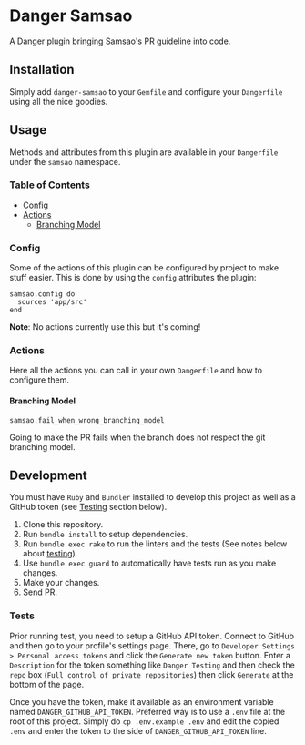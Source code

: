 # Danger Samsao

A Danger plugin bringing Samsao's PR guideline into code.

## Installation

Simply add `danger-samsao` to your `Gemfile` and configure your `Dangerfile`
using all the nice goodies.

## Usage

Methods and attributes from this plugin are available in
your `Dangerfile` under the `samsao` namespace.

### Table of Contents

 * [Config](#config)
 * [Actions](#actions)
   * [Branching Model](#branching-model)

### Config

Some of the actions of this plugin can be configured by project to make stuff
easier. This is done by using the `config` attributes the plugin:

```
samsao.config do
  sources 'app/src'
end
```
**Note**: No actions currently use this but it's coming!

### Actions

Here all the actions you can call in your own `Dangerfile` and how to
configure them.

#### Branching Model

```
samsao.fail_when_wrong_branching_model
```

Going to make the PR fails when the branch does not respect the git branching
model.

## Development

You must have `Ruby` and `Bundler` installed to develop this project as well
as a GitHub token (see [Testing](#tests) section below).

1. Clone this repository.
2. Run `bundle install` to setup dependencies.
3. Run `bundle exec rake` to run the linters and the tests (See notes below about [testing](#tests)).
4. Use `bundle exec guard` to automatically have tests run as you make changes.
5. Make your changes.
6. Send PR.

### Tests

Prior running test, you need to setup a GitHub API token. Connect to GitHub
and then go to your profile's settings page. There, go to
`Developer Settings > Personal access tokens` and click the `Generate new token`
button. Enter a `Description` for the token something like `Danger Testing` and
then check the `repo` box (`Full control of private repositories`) then click
`Generate` at the bottom of the page.

Once you have the token, make it available as an environment variable named
`DANGER_GITHUB_API_TOKEN`. Preferred way is to use a `.env` file at the root
of this project. Simply do `cp .env.example .env` and edit the copied `.env`
and enter the token to the side of `DANGER_GITHUB_API_TOKEN` line.
